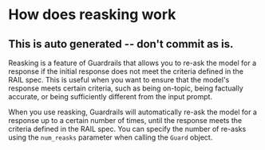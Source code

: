 # How does reasking work

## This is auto generated -- don't commit as is.

Reasking is a feature of Guardrails that allows you to re-ask the model for a response if the initial response does not meet the criteria defined in the RAIL spec.  This is useful when you want to ensure that the model's response meets certain criteria, such as being on-topic, being factually accurate, or being sufficiently different from the input prompt.

When you use reasking, Guardrails will automatically re-ask the model for a response up to a certain number of times, until the response meets the criteria defined in the RAIL spec.  You can specify the number of re-asks using the `num_reasks` parameter when calling the `Guard` object.